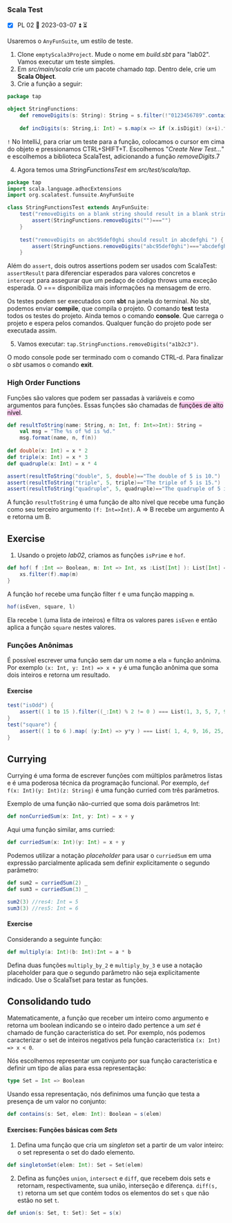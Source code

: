 ### Scala Test

- [x] PL 02 📅 2023-03-07 ⏫ ⏳

Usaremos o ``AnyFunSuite``, um estilo de teste.
1. Clone ``emptyScala3Project``. Mude o nome em *build.sbt* para "lab02".
Vamos executar um teste simples.
2. Em *src/main/scala* crie um pacote chamado *tap*. Dentro dele, crie um **Scala Object**.
3. Crie a função a seguir:
```scala
package tap 

object StringFunctions: 
	def removeDigits(s: String): String = s.filter(!"0123456789".contains(_)) 
	
	def incDigits(s: String,i: Int) = s.map(x => if (x.isDigit) (x+i).toChar else x)
```

``!`` No IntelliJ, para criar um teste para a função, colocamos o cursor em cima do objeto e pressionamos CTRL+SHIFT+T. Escolhemos "*Create New Test...*" e escolhemos a biblioteca ScalaTest, adicionando a função *removeDigits*.7

4. Agora temos uma *StringFunctionsTest* em *src/test/scala/tap*.
```scala
package tap 
import scala.language.adhocExtensions 
import org.scalatest.funsuite.AnyFunSuite 

class StringFunctionsTest extends AnyFunSuite: 
	test("removeDigits on a blank string should result in a blank string") { 
		assert(StringFunctions.removeDigits("")==="") 
	} 
		
	test("removeDigits on abc95def0ghi should result in abcdefghi ") { 
		assert(StringFunctions.removeDigits("abc95def0ghi")==="abcdefghi")
	}
```
Além do ``assert``, dois outros assertions podem ser usados com ScalaTest: ``assertResult`` para diferenciar esperados para valores concretos e ``intercept`` para assegurar que um pedaço de código throws uma exceção esperada.
O === disponibiliza mais informações na mensagem de erro.

Os testes podem ser executados com **sbt** na janela do terminal. No sbt, podemos enviar **compile**, que compila o projeto. O comando **test** testa todos os testes do projeto.
Ainda temos o comando **console**. Que carrega o projeto e espera pelos comandos. Qualquer função do projeto pode ser executada assim. 

5. Vamos executar: ``tap.StringFunctions.removeDigits("a1b2c3")``.

O modo console pode ser terminado com o comando CTRL-d. Para finalizar o *sbt* usamos o comando **exit**.

### High Order Functions
Funções são valores que podem ser passadas à variáveis e como argumentos para funções. Essas funções são chamadas de <mark style="background: #FFB8EBA6;">funções de alto nível</mark>.
```scala
def resultToString(name: String, n: Int, f: Int=>Int): String = 
	val msg = "The %s of %d is %d." 
	msg.format(name, n, f(n)) 
	
def double(x: Int) = x * 2 
def triple(x: Int) = x * 3 
def quadruple(x: Int) = x * 4 

assert(resultToString("double", 5, double)=="The double of 5 is 10.") 
assert(resultToString("triple", 5, triple)=="The triple of 5 is 15.") 
assert(resultToString("quadruple", 5, quadruple)=="The quadruple of 5 is 20.")
```
A função ``resultToString`` é uma função de alto nível que recebe uma função como seu terceiro argumento ``(f: Int=>Int)``.
A => B recebe um argumento A e retorna um B. 

## Exercise
1. Usando o projeto *lab02*, criamos as funções ``isPrime`` e ``hof``.

``` scala
def hof( f :Int => Boolean, m: Int => Int, xs :List[Int] ): List[Int] = { 
	xs.filter(f).map(m) 
}
```
A função ``hof`` recebe uma função filter ``f`` e uma função mapping ``m``. 
```scala
hof(isEven, square, l)
```
Ela recebe ``l`` (uma lista de inteiros) e filtra os valores pares `isEven` e então aplica a função `square` nestes valores.

### Funções Anônimas
É possível escrever uma função sem dar um nome a ela = função anônima.
Por exemplo ``(x: Int, y: Int) => x + y`` é uma função anônima que soma dois inteiros e retorna um resultado.

#### Exercise
```scala
test("isOdd") {
	assert(( 1 to 15 ).filter((_:Int) % 2 != 0 ) === List(1, 3, 5, 7, 9, 11, 13, 15))
}
test("square") {
    assert(( 1 to 6 ).map( (y:Int) => y*y ) === List( 1, 4, 9, 16, 25, 36))
}
```

## Currying
Currying é uma forma de escrever funções com múltiplos parâmetros listas e é uma poderosa técnica da programação funcional.
Por exemplo,
``def f(x: Int)(y: Int)(z: String)``
é uma função curried com três parâmetros.

Exemplo de uma função não-curried que soma dois parâmetros Int:
```scala
def nonCurriedSum(x: Int, y: Int) = x + y
```
Aqui uma função similar, ams curried:
```scala
def curriedSum(x: Int)(y: Int) = x + y
```
Podemos utilizar a notação *placeholder* para usar o ``curriedSum`` em uma expressão parcialmente aplicada sem definir explicitamente o segundo parâmetro:
```scala
def sum2 = curriedSum(2) _
def sum3 = curriedSum(3) _

sum2(3) //res4: Int = 5
sum3(3) //res5: Int = 6
```
#### Exercise
Considerando a seguinte função:
```scala
def multiply(a: Int)(b: Int):Int = a * b
```
Defina duas funções ``multiply_by_2`` e ``multiply_by_3`` e use a notação placeholder para que o segundo parâmetro não seja explicitamente indicado. Use o ScalaTset para testar as funções.

## Consolidando tudo
Matematicamente, a função que receber um inteiro como argumento e retorna um boolean indicando se o inteiro dado pertence a um *set* é chamado de função característica do set.
Por exemplo, nós podemos caracterizar o set de inteiros negativos pela função característica ``(x: Int) => x < 0``.

Nós escolhemos representar um conjunto por sua função característica e definir um tipo de alias para essa representação:
```scala
type Set = Int => Boolean
```
Usando essa representação, nós definimos uma função que testa a presença de um valor no conjunto:
```scala
def contains(s: Set, elem: Int): Boolean = s(elem)
```

#### Exercises: Funções básicas com *Sets*
1. Defina uma função que cria um *singleton* set a partir de um valor inteiro: o set representa o set do dado elemento.
```scala
def singletonSet(elem: Int): Set = Set(elem)
```
2. Defina as funções ``union``, ``intersect`` e ``diff``, que recebem dois sets e retornam, respectivamente, sua união, interseção e diferença. ``diff(s, t)`` retorna um set que contém todos os elementos do set ``s`` que não estão no set ``t``.
```scala
def union(s: Set, t: Set): Set = s(x) 
```
